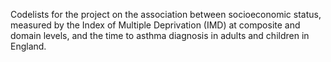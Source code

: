 Codelists for the project on the association between socioeconomic status, measured by the Index of Multiple Deprivation (IMD) at composite and domain levels, and the time to asthma diagnosis in adults and children in England.
